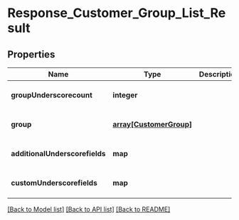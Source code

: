 # Response_Customer_Group_List_Result

## Properties
Name | Type | Description | Notes
------------ | ------------- | ------------- | -------------
**groupUnderscorecount** | **integer** |  | [optional] [default to null]
**group** | [**array[CustomerGroup]**](CustomerGroup.md) |  | [optional] [default to null]
**additionalUnderscorefields** | **map** |  | [optional] [default to null]
**customUnderscorefields** | **map** |  | [optional] [default to null]

[[Back to Model list]](../README.md#documentation-for-models) [[Back to API list]](../README.md#documentation-for-api-endpoints) [[Back to README]](../README.md)


